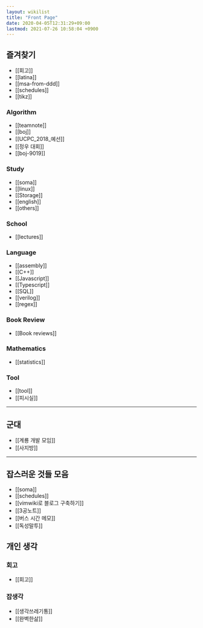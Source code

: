 ```yaml
---
layout: wikilist
title: "Front Page"
date: 2020-04-05T12:31:29+09:00
lastmod: 2021-07-26 10:58:04 +0900
---
```

## 즐겨찾기
 * [[회고]]
 * [[latina]]
 * [[msa-from-ddd]]
 * [[schedules]]
 * [[tikz]]

### Algorithm
 * [[teamnote]]
 * [[boj]]
 * [[UCPC_2018_예선]]
 * [[정우 대회]]
 * [[boj-9019]]

### Study
 * [[soma]]
 * [[linux]]
 * [[Storage]]
 * [[english]]
 * [[others]]

### School
 * [[lectures]]

### Language
 * [[assembly]]
 * [[C++]]
 * [[Javascript]]
 * [[Typescript]]
 * [[SQL]]
 * [[verilog]]
 * [[regex]]

### Book Review
 * [[Book reviews]]

### Mathematics
 * [[statistics]]

### Tool
 * [[tool]]
 * [[피시실]]

---

## 군대
 * [[계룡 개발 모임]]
 * [[사지방]]

---
## 잡스러운 것들 모음
 * [[soma]]
 * [[schedules]]
 * [[vimwiki로 블로그 구축하기]]
 * [[3공노트]]
 * [[버스 시간 메모]]
 * [[독성말투]]

## 개인 생각
### 회고
 * [[회고]]

### 잡생각
 * [[생각쓰레기통]]
 * [[완벽한삶]]
